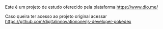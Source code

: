 Este é um projeto de estudo oferecido pela plataforma https://www.dio.me/

Caso queira ter acesso ao projeto original acessar https://github.com/digitalinnovationone/js-developer-pokedex
 
